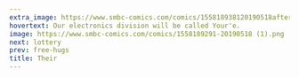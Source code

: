 ```yaml
---
extra_image: https://www.smbc-comics.com/comics/155818938120190518after.png
hovertext: Our electronics division will be called Your'e.
image: https://www.smbc-comics.com/comics/1558189291-20190518 (1).png
next: lottery
prev: free-hugs
title: Their
---
```

